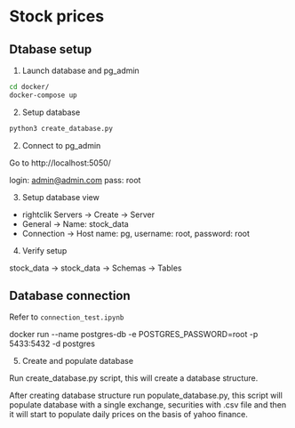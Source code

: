 # Stock prices 

## Dtabase setup

1. Launch database and pg_admin

```bash
cd docker/
docker-compose up
```

2. Setup database

```bash
python3 create_database.py
```

2. Connect to pg_admin

Go to http://localhost:5050/

login: admin@admin.com
pass: root

3. Setup database view

- rightclik Servers -> Create -> Server
- General -> Name: stock_data
- Connection -> Host name: pg, username: root, password: root

4. Verify setup

stock_data -> stock_data -> Schemas -> Tables

## Database connection

Refer to `connection_test.ipynb`

docker run --name postgres-db -e POSTGRES_PASSWORD=root -p 5433:5432 -d postgres

5. Create and populate database

Run create_database.py script, this will create a database structure.

After creating database structure run populate_database.py, this script will populate
database with a single exchange, securities with .csv file and then it will start to populate
daily prices on the basis of yahoo finance.
